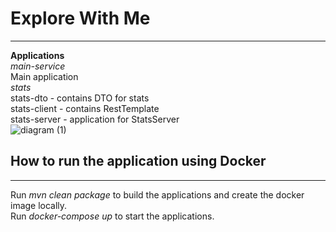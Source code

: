 # Explore With Me  
---  
**Applications**  
*main-service*  
Main application  
*stats*  
stats-dto - contains DTO for stats  
stats-client - contains RestTemplate  
stats-server - application for StatsServer  
![diagram (1)](https://github.com/SkorokhodovSemen/java-explore-with-me/assets/80544964/8548bdfe-9482-4715-8b7d-0128dbb6e133)  
## How to run the application using Docker  
---  
Run *mvn clean package* to build the applications and create the docker image locally.  
Run *docker-compose up* to start the applications.  
